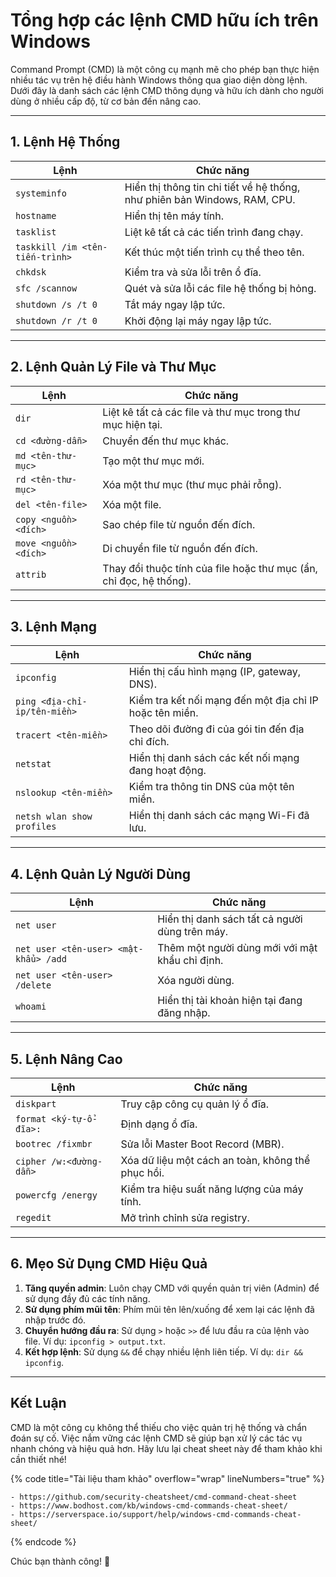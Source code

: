 # Tổng hợp các lệnh CMD hữu ích trên Windows

Command Prompt (CMD) là một công cụ mạnh mẽ cho phép bạn thực hiện nhiều tác vụ trên hệ điều hành Windows thông qua giao diện dòng lệnh. Dưới đây là danh sách các lệnh CMD thông dụng và hữu ích dành cho người dùng ở nhiều cấp độ, từ cơ bản đến nâng cao.

***

## **1. Lệnh Hệ Thống**

| **Lệnh**                        | **Chức năng**                                                             |
| ------------------------------- | ------------------------------------------------------------------------- |
| `systeminfo`                    | Hiển thị thông tin chi tiết về hệ thống, như phiên bản Windows, RAM, CPU. |
| `hostname`                      | Hiển thị tên máy tính.                                                    |
| `tasklist`                      | Liệt kê tất cả các tiến trình đang chạy.                                  |
| `taskkill /im <tên-tiến-trình>` | Kết thúc một tiến trình cụ thể theo tên.                                  |
| `chkdsk`                        | Kiểm tra và sửa lỗi trên ổ đĩa.                                           |
| `sfc /scannow`                  | Quét và sửa lỗi các file hệ thống bị hỏng.                                |
| `shutdown /s /t 0`              | Tắt máy ngay lập tức.                                                     |
| `shutdown /r /t 0`              | Khởi động lại máy ngay lập tức.                                           |

***

## **2. Lệnh Quản Lý File và Thư Mục**

| **Lệnh**              | **Chức năng**                                                      |
| --------------------- | ------------------------------------------------------------------ |
| `dir`                 | Liệt kê tất cả các file và thư mục trong thư mục hiện tại.         |
| `cd <đường-dẫn>`      | Chuyển đến thư mục khác.                                           |
| `md <tên-thư-mục>`    | Tạo một thư mục mới.                                               |
| `rd <tên-thư-mục>`    | Xóa một thư mục (thư mục phải rỗng).                               |
| `del <tên-file>`      | Xóa một file.                                                      |
| `copy <nguồn> <đích>` | Sao chép file từ nguồn đến đích.                                   |
| `move <nguồn> <đích>` | Di chuyển file từ nguồn đến đích.                                  |
| `attrib`              | Thay đổi thuộc tính của file hoặc thư mục (ẩn, chỉ đọc, hệ thống). |

***

## **3. Lệnh Mạng**

| **Lệnh**                     | **Chức năng**                                           |
| ---------------------------- | ------------------------------------------------------- |
| `ipconfig`                   | Hiển thị cấu hình mạng (IP, gateway, DNS).              |
| `ping <địa-chỉ-ip/tên-miền>` | Kiểm tra kết nối mạng đến một địa chỉ IP hoặc tên miền. |
| `tracert <tên-miền>`         | Theo dõi đường đi của gói tin đến địa chỉ đích.         |
| `netstat`                    | Hiển thị danh sách các kết nối mạng đang hoạt động.     |
| `nslookup <tên-miền>`        | Kiểm tra thông tin DNS của một tên miền.                |
| `netsh wlan show profiles`   | Hiển thị danh sách các mạng Wi-Fi đã lưu.               |

***

## **4. Lệnh Quản Lý Người Dùng**

| **Lệnh**                              | **Chức năng**                                  |
| ------------------------------------- | ---------------------------------------------- |
| `net user`                            | Hiển thị danh sách tất cả người dùng trên máy. |
| `net user <tên-user> <mật-khẩu> /add` | Thêm một người dùng mới với mật khẩu chỉ định. |
| `net user <tên-user> /delete`         | Xóa người dùng.                                |
| `whoami`                              | Hiển thị tài khoản hiện tại đang đăng nhập.    |

***

## **5. Lệnh Nâng Cao**

| **Lệnh**                | **Chức năng**                                     |
| ----------------------- | ------------------------------------------------- |
| `diskpart`              | Truy cập công cụ quản lý ổ đĩa.                   |
| `format <ký-tự-ổ-đĩa>:` | Định dạng ổ đĩa.                                  |
| `bootrec /fixmbr`       | Sửa lỗi Master Boot Record (MBR).                 |
| `cipher /w:<đường-dẫn>` | Xóa dữ liệu một cách an toàn, không thể phục hồi. |
| `powercfg /energy`      | Kiểm tra hiệu suất năng lượng của máy tính.       |
| `regedit`               | Mở trình chỉnh sửa registry.                      |

***

## **6. Mẹo Sử Dụng CMD Hiệu Quả**

1. **Tăng quyền admin**: Luôn chạy CMD với quyền quản trị viên (Admin) để sử dụng đầy đủ các tính năng.
2. **Sử dụng phím mũi tên**: Phím mũi tên lên/xuống để xem lại các lệnh đã nhập trước đó.
3. **Chuyển hướng đầu ra**: Sử dụng `>` hoặc `>>` để lưu đầu ra của lệnh vào file. Ví dụ: `ipconfig > output.txt`.
4. **Kết hợp lệnh**: Sử dụng `&&` để chạy nhiều lệnh liên tiếp. Ví dụ: `dir && ipconfig`.

***

## **Kết Luận**

CMD là một công cụ không thể thiếu cho việc quản trị hệ thống và chẩn đoán sự cố. Việc nắm vững các lệnh CMD sẽ giúp bạn xử lý các tác vụ nhanh chóng và hiệu quả hơn. Hãy lưu lại cheat sheet này để tham khảo khi cần thiết nhé!

{% code title="Tài liệu tham khảo" overflow="wrap" lineNumbers="true" %}
```http
- https://github.com/security-cheatsheet/cmd-command-cheat-sheet
- https://www.bodhost.com/kb/windows-cmd-commands-cheat-sheet/
- https://serverspace.io/support/help/windows-cmd-commands-cheat-sheet/
```
{% endcode %}

Chúc bạn thành công! 🎉
